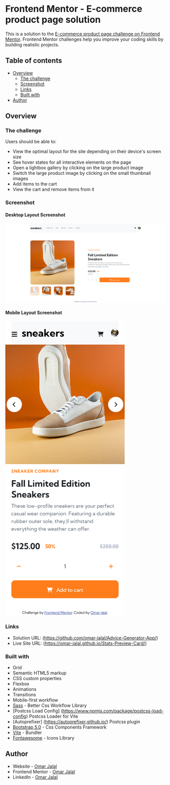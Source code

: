 # Frontend Mentor - E-commerce product page solution

This is a solution to the [E-commerce product page challenge on Frontend Mentor](https://www.frontendmentor.io/challenges/ecommerce-product-page-UPsZ9MJp6). Frontend Mentor challenges help you improve your coding skills by building realistic projects.

## Table of contents

- [Overview](#overview)
  - [The challenge](#the-challenge)
  - [Screenshot](#screenshot)
  - [Links](#links)
  - [Built with](#built-with)
- [Author](#author)

## Overview

### The challenge

Users should be able to:

- View the optimal layout for the site depending on their device's screen size
- See hover states for all interactive elements on the page
- Open a lightbox gallery by clicking on the large product image
- Switch the large product image by clicking on the small thumbnail images
- Add items to the cart
- View the cart and remove items from it

### Screenshot

#### Desktop Layout Screenshot

![Screenshot](desktop-screenshot.jpg)

#### Mobile Layout Screenshot

![Screenshot](mobile-screenshot.jpg)

### Links

- Solution URL: (https://github.com/omar-jalal/Advice-Generator-App/)
- Live Site URL: (https://omar-jalal.github.io/Stats-Preview-Card/)

### Built with

- Grid
- Semantic HTML5 markup
- CSS custom properties
- Flexbox
- Animations
- Transitions
- Mobile-first workflow
- [Sass](https://sass-lang.com/) - Better Css Workflow Library
- [Postcss Load Config] (https://www.npmjs.com/package/postcss-load-config) Postcss Loader for Vite
- [Autoprefixer] (https://autoprefixer.github.io/) Postcss plugin
- [Bootstrap 5.0](https://getbootstrap.com/) - Css Components Framework
- [Vite](https://vitejs.dev/) - Bundler
- [Fontawesome](https://fontawesome.com/) - Icons Library

## Author

- Website - [Omar Jalal](https://github.com/omar-jalal)
- Frontend Mentor - [Omar Jalal](https://www.frontendmentor.io/profile/tiger8707)
- LinkedIn - [Omar Jalal](https://www.linkedin.com/in/omar-jalal-195b40163/)